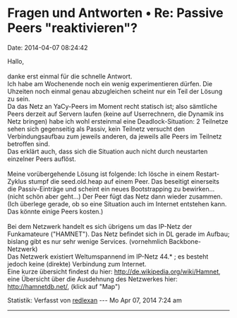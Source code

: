 Fragen und Antworten • Re: Passive Peers \"reaktivieren\"?
==========================================================

Date: 2014-04-07 08:24:42

Hallo,\
\
danke erst einmal für die schnelle Antwort.\
Ich habe am Wochenende noch ein wenig experimentieren dürfen. Die
Uhzeiten noch einmal genau abzugleichen scheint nur ein Teil der Lösung
zu sein.\
Da das Netz an YaCy-Peers im Moment recht statisch ist; also sämtliche
Peers derzeit auf Servern laufen (keine auf Userrechnern, die Dynamik
ins Netz bringen) habe ich wohl ersteinmal eine Deadlock-Situation: 2
Teilnetze sehen sich gegenseitig als Passiv, kein Teilnetz versucht den
Verbindungsaufbau zum jeweils anderen, da jeweils alle Peers im Teilnetz
betroffen sind.\
Das erklärt auch, dass sich die Situation auch nicht durch neustarten
einzelner Peers auflöst.\
\
Meine vorübergehende Lösung ist folgende: Ich lösche in einem
Restart-Zyklus stumpf die seed.old.heap auf einem Peer. Das beseitigt
einerseits die Passiv-Einträge und scheint ein neues Bootstrapping zu
bewirken\... (nicht schön aber geht\...) Der Peer fügt das Netz dann
wieder zusammen.\
(Ich überlege gerade, ob so eine Situation auch im Internet entstehen
kann. Das könnte einige Peers kosten.)\
\
Bei dem Netzwerk handelt es sich übrigens um das IP-Netz der
Funkamateure (\"HAMNET\"). Das Netz befindet sich in DL gerade im
Aufbau; bislang gibt es nur sehr wenige Services. (vornehmlich
Backbone-Netzwerk)\
Das Netzwerk existiert Weltumspannend im IP-Netz 44.\* ; es besteht
jedoch keine (direkte) Verbindung zum Internet.\
Eine kurze übersicht findest du hier:
<http://de.wikipedia.org/wiki/Hamnet>,\
eine Übersicht über die Ausdehnung des Netzwerkes hier:
<http://hamnetdb.net/>, (klick auf \"Map\")

Statistik: Verfasst von
[redlexan](http://forum.yacy-websuche.de/memberlist.php?mode=viewprofile&u=9388)
--- Mo Apr 07, 2014 7:24 am

------------------------------------------------------------------------
